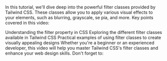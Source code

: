 In this tutorial, we'll dive deep into the powerful filter classes provided by Tailwind CSS. These classes allow you to apply various visual effects to your elements, such as blurring, grayscale, se pia, and more.
Key points covered in this video:

Understanding the filter property in CSS
Exploring the different filter classes available in Tailwind CSS
Practical examples of using filter classes to create visually appealing designs
Whether you're a beginner or an experienced developer, this video will help you master Tailwind CSS's filter classes and enhance your web design skills.
Don't forget to: